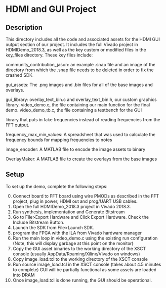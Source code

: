 HDMI and GUI Project
====================

Description
-----------

This directory includes all the code and associated assets for the HDMI GUI output section of our project. It includes the full Vivado project in HDMIDemo_2018.3, as well as the key custom or modified files in the key_files directory. These key files include:

community_contribution_jason: an example .snap file and an image of the directory from which the .snap file needs to be deleted in order to fix the crashed SDK.

gui_assets: The .png images and .bin files for all of the base images and overlays.

gui_library: overlay_text_bin.c and overlay_text_bin.h, our custom graphics library. video_demo.c, the file containing our main function for the final demo. video_demo_tb.c, the file containing a testbench for the GUI 

library that puts in fake frequencies instead of reading frequencies from the FFT output.

frequency_max_min_values: A spreadsheet that was used to calculate the frequency bounds for mapping frequencies to notes

image_encoder: A MATLAB file to encode the image assets to binary

OverlayMaker: A MATLAB file to create the overlays from the base images


Setup
-----------
To set up the demo, complete the following steps:

0. Connect board to FFT board using wire PMODs as described in the FFT project, plug in power, HDMI out and prog/UART USB cables. 
1. Open the full HDMIDemo_2018.3 project in Vivado 2018.3.
2. Run synthesis, implementation and Generate Bitstream
3. Go to File>Export Hardware and Click Export Hardware. Check the Include Bitstream Button.
4. Launch the SDK from File>Launch SDK.
5. program the FPGA with the ILA from Vivado hardware manager
6. Run the main loop in video_demo.c using the existing run configuration (Note, this will display garbage at this point on the monitor)
7. Copy the GUI asset binaries to the working directory of the XSCT console (usually AppData/Roaming/Xilinx/Vivado on windows)
8. Copy image_load.tcl to the working directory of the XSCT console
9. Run source image_load.tcl in the XSCT console (takes about 4.5 minutes to complete) GUI will be partially functional as some assets are loaded into DRAM
10. Once image_load.tcl is done running, the GUI should be operational. 

